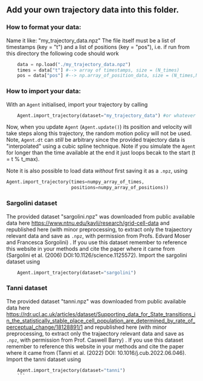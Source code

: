 ## Add your own trajectory data into this folder. 

### How to format your data: 
Name it like: "my_trajectory_data.npz"
The file itself must be a list of timestamps (key = "t") and a list of positions (key = "pos"), i.e. if run from this directory the following code should work 
```python
    data = np.load("./my_trajectory_data.npz")
    times = data["t"] #--> array of timestamps, size = (N_times)
    pos = data["pos"] #--> np.array_of_position_data, size = (N_times,N_dim)
```

### How to import your data:
With an `Agent` initialised, import your trajectory by calling
```python
    Agent.import_trajectory(dataset="my_trajectory_data") #or whatever the name is
```
Now, when you update `Agent` (`Agent.update()`) its position and velocity will take steps along this trajectory, the random motion policy will not be used. Note, `Agent.dt` can *still* be arbitrary since the provided trajectory data is "interpolated" using a cubic spline technique. Note if you simulate the `Agent` for longer than the time available at the end it just loops becak to the start (t = t % t_max).

Note it is also possible to load data *without* first saving it as a `.npz`, using 
```python
Agent.import_trajectory(times=numpy_array_of_times,
                        positions=numpy_array_of_positions))
```

### Sargolini dataset

The provided dataset "sargolini.npz" was downloaded from public available data here https://www.ntnu.edu/kavli/research/grid-cell-data  and republished here (with minor preprocessing, to extract only the trajaectory relevant data and save as `.npz`, with permission from Profs. Edvard Moser and Francesca Sorgolini) . If you use this dataset remember to reference this website in your methods and cite the paper where it came from (Sargolini et al. (2006) DOI:10.1126/science.1125572). Import the sargolini dataset using
```python
    Agent.import_trajectory(dataset="sargolini") 
```

### Tanni dataset

The provided dataset "tanni.npz" was downloaded from public available data here https://rdr.ucl.ac.uk/articles/dataset/Supporting_data_for_State_transitions_in_the_statistically_stable_place_cell_population_are_determined_by_rate_of_perceptual_change/18128891/1 and republished here (with minor preprocessing, to extract only the trajaectory relevant data and save as `.npz`, with permission from Prof. Caswell Barry) . If you use this dataset remember to reference this website in your methods and cite the paper where it came from (Tanni et al. (2022) DOI: 10.1016/j.cub.2022.06.046). Import the tanni dataset using
```python
    Agent.import_trajectory(dataset="tanni") 
	```